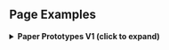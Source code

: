 ## Page Examples

<details>
<summary><strong>Paper Prototypes V1 (click to expand)</strong></summary>
<br>
<img src="./Paper Prototypes V1/pro 1.png" alt="Paper Prototype 1" width="700" />
<br>
<img src="./Paper Prototypes V1/pro 2.png" alt="Paper Prototype 2" width="700" />
<br>
<img src="./Paper Prototypes V1/pro 3.png" alt="Paper Prototype 3" width="700" />
<br>
<img src="./Paper Prototypes V1/pro 4.png" alt="Paper Prototype 4" width="700" />
<br>
<img src="./Paper Prototypes V1/pro 5.png" alt="Paper Prototype 5" width="700" />
<br>
<img src="./Paper Prototypes V1/pro 6.png" alt="Paper Prototype 6" width="700" />
<br>
<img src="./Paper Prototypes V1/pro 7.png" alt="Paper Prototype 7" width="700" />
<br>
<img src="./Paper Prototypes V1/pro 8.png" alt="Paper Prototype 8" width="700" />
</details>
